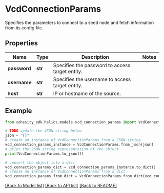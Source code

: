 # VcdConnectionParams

Specifies the parameters to connect to a seed node and fetch information from its config file.

## Properties

Name | Type | Description | Notes
------------ | ------------- | ------------- | -------------
**password** | **str** | Specifies the password to access target entity. | 
**username** | **str** | Specifies the username to access target entity. | 
**host** | **str** | IP or hostname of the source. | 

## Example

```python
from cohesity_sdk.helios.models.vcd_connection_params import VcdConnectionParams

# TODO update the JSON string below
json = "{}"
# create an instance of VcdConnectionParams from a JSON string
vcd_connection_params_instance = VcdConnectionParams.from_json(json)
# print the JSON string representation of the object
print(VcdConnectionParams.to_json())

# convert the object into a dict
vcd_connection_params_dict = vcd_connection_params_instance.to_dict()
# create an instance of VcdConnectionParams from a dict
vcd_connection_params_from_dict = VcdConnectionParams.from_dict(vcd_connection_params_dict)
```
[[Back to Model list]](../README.md#documentation-for-models) [[Back to API list]](../README.md#documentation-for-api-endpoints) [[Back to README]](../README.md)


